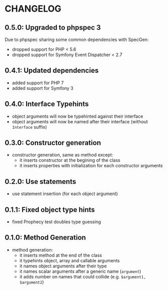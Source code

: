 # CHANGELOG

## 0.5.0: Upgraded to phpspec 3

Due to phpspec sharing some common dependencies with SpecGen:

* dropped support for PHP < 5.6
* dropped support for Symfony Event Dispatcher < 2.7

## 0.4.1: Updated dependencies

* added support for PHP 7
* added support for Symfony 3

## 0.4.0: Interface Typehints

* object arguments will now be typehinted against their interface
* object arguments will now be named after their interface (without `Interface` suffix)

## 0.3.0: Constructor generation

* constructor generation, same as method except:
    * it inserts constructor at the begining of the class
    * it inserts properties with initialization for each constructor arguments

## 0.2.0: Use statements

* use statement insertion (for each object argument)

## 0.1.1: Fixed object type hints

* fixed Prophecy test doubles type guessing

## 0.1.0: Method Generation

* method generation:
    * it inserts method at the end of the class
    * it typehints object, array and callable arguments
    * it names object arguments after their type
    * it names scalar arguments after a generic name (`argument`)
    * it adds number on names that could collide (e.g. `$argument1, $argument2`)
